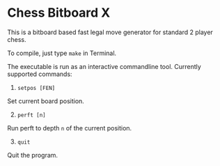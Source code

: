 # Chess Bitboard X

This is a bitboard based fast legal move generator for standard 2 player chess.

To compile, just type `make` in Terminal.

The executable is run as an interactive commandline tool. Currently supported commands:

1. `setpos [FEN]`

Set current board position.

2. `perft [n]`

Run perft to depth `n` of the current position.

3. `quit`

Quit the program.
